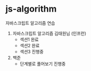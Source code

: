 # js-algorithm

자바스크립트 알고리즘 연습

1. 자바스크립트 알고리즘 김태원님 (인프런)
   - 섹션1 완료
   - 섹션2 완료
   - 섹션3 진행중
2. 백준
   - 단계별로 풀어보기 진행중
